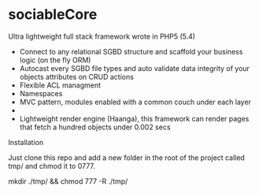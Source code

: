 sociableCore
============

Ultra lightweight full stack framework wrote in PHP5 (5.4)

- Connect to any relational SGBD structure and scaffold your business logic (on the fly ORM)
- Autocast every SGBD file types and auto validate data integrity of your objects attributes on CRUD actions
- Flexible ACL managment
- Namespaces
- MVC pattern, modules enabled with a common couch under each layer
- 
- Lightweight render engine (Haanga), this framework can render pages that fetch a hundred objects under 0.002 secs 

Installation

Just clone this repo and add a new folder in the root of the project called tmp/ and chmod it to 0777.

mkdir ./tmp/ && chmod 777 -R ./tmp/
